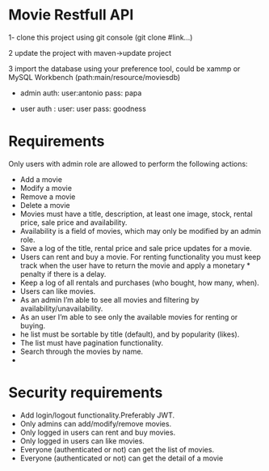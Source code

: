 # Movie Restfull API

1- clone this project using git console (git clone #link...)

2 update the project with maven->update project

3 import the database using your preference tool, could be xammp or MySQL Workbench (path:main/resource/moviesdb)

* admin auth: user:antonio  pass: papa

* user auth : user: user    pass: goodness

# Requirements

Only users with admin role are allowed to perform the following actions:

* Add a movie
* Modify a movie
* Remove a movie
* Delete a movie
* Movies must have a title, description, at least one image, stock, rental price, sale price and availability.
* Availability is a field of movies, which may only be modified by an admin role.
* Save a log of the title, rental price and sale price updates for a movie.
* Users can rent and buy a movie. For renting functionality you must keep track when the user have to return the movie and apply a monetary *   penalty if there is a delay.
* Keep a log of all rentals and purchases (who bought, how many, when).
* Users can like movies.
* As an admin I’m able to see all movies and filtering by availability/unavailability.
* As an user I’m able to see only the available movies for renting or buying.
* he list must be sortable by title (default), and by popularity (likes).
* The list must have pagination functionality.
* Search through the movies by name.
* 
# Security requirements

* Add login/logout functionality.Preferably JWT.
* Only admins can add/modify/remove movies.
* Only logged in users can rent and buy movies.
* Only logged in users can like movies.
* Everyone (authenticated or not) can get the list of movies.
* Everyone (authenticated or not) can get the detail of a movie
